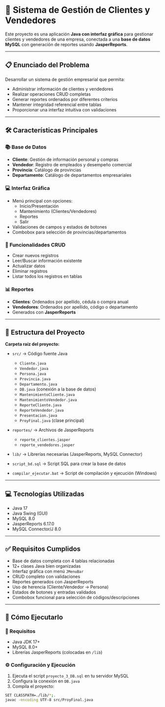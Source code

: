 # 🏢 Sistema de Gestión de Clientes y Vendedores

Este proyecto es una aplicación **Java con interfaz gráfica** para gestionar clientes y vendedores de una empresa, conectada a una **base de datos MySQL** con generación de reportes usando **JasperReports**.

---

## 📋 Enunciado del Problema

Desarrollar un sistema de gestión empresarial que permita:

- Administrar información de clientes y vendedores  
- Realizar operaciones CRUD completas  
- Generar reportes ordenados por diferentes criterios  
- Mantener integridad referencial entre tablas  
- Proporcionar una interfaz intuitiva con validaciones  

---

## 🛠️ Características Principales

### 📚 Base de Datos

- **Cliente**: Gestión de información personal y compras  
- **Vendedor**: Registro de empleados y desempeño comercial  
- **Provincia**: Catálogo de provincias  
- **Departamento**: Catálogo de departamentos empresariales  

### 💻 Interfaz Gráfica

- Menú principal con opciones:
  - Inicio/Presentación  
  - Mantenimiento (Clientes/Vendedores)  
  - Reportes  
  - Salir  
- Validaciones de campos y estados de botones  
- Combobox para selección de provincias/departamentos  

### 🔄 Funcionalidades CRUD

- Crear nuevos registros  
- Leer/Buscar información existente  
- Actualizar datos  
- Eliminar registros  
- Listar todos los registros en tablas  

### 📊 Reportes

- **Clientes**: Ordenados por apellido, cédula o compra anual  
- **Vendedores**: Ordenados por apellido, código o departamento  
- Generados con **JasperReports**  

---

## 🚀 Estructura del Proyecto

**Carpeta raíz del proyecto:**

- `src/` → Código fuente Java   
    - `Cliente.java`  
    - `Vendedor.java`  
    - `Persona.java`  
    - `Provincia.java`  
    - `Departamento.java`  
    - `DB.java` (conexión a la base de datos)  
    - `MantenimientoCliente.java`  
    - `MantenimientoVendedor.java`  
    - `ReporteCliente.java`  
    - `ReporteVendedor.java`  
    - `Presentacion.java`  
  - `ProyFinal.java` (clase principal)

- `reportes/` → Archivos de JasperReports  
  - `reporte_clientes.jasper`  
  - `reporte_vendedores.jasper`

- `lib/` → Librerías necesarias (JasperReports, MySQL Connector)

- `script_bd.sql` → Script SQL para crear la base de datos

- `compilar_ejecutar.bat` → Script de compilación y ejecución (Windows)

---

## 💻 Tecnologías Utilizadas

- Java 17  
- Java Swing (GUI)  
- MySQL 8.0  
- JasperReports 6.17.0  
- MySQL Connector/J 8.0  

---

## ✅ Requisitos Cumplidos

- Base de datos completa con 4 tablas relacionadas  
- 12+ clases Java bien organizadas  
- Interfaz gráfica con menú `JMenuBar`  
- CRUD completo con validaciones  
- Reportes generados con JasperReports  
- Uso de herencia (Cliente/Vendedor → Persona)  
- Estados de botones y entradas validados  
- Combobox funcional para selección de códigos/descripciones  


---

## 🚀 Cómo Ejecutarlo

### 🔧 Requisitos

- Java JDK 17+  
- MySQL 8.0+  
- Librerías JasperReports (colocadas en `/lib`)  

### ⚙️ Configuración y Ejecución

1. Ejecuta el script `proyecto_3_DB.sql` en tu servidor MySQL  
2. Configura la conexión en `DB.java`  
3. Compila el proyecto:

```bash
SET CLASSPATH=./lib/*;.
javac -encoding UTF-8 src/ProyFinal.java

